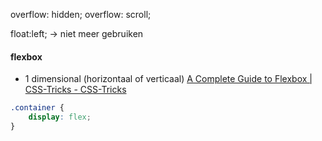 overflow: hidden;
overflow: scroll;

float:left; -> niet meer gebruiken

#### flexbox
- 1 dimensional (horizontaal of verticaal)
[A Complete Guide to Flexbox | CSS-Tricks - CSS-Tricks](https://css-tricks.com/snippets/css/a-guide-to-flexbox/)

``` css
.container {
	display: flex;
}
```





